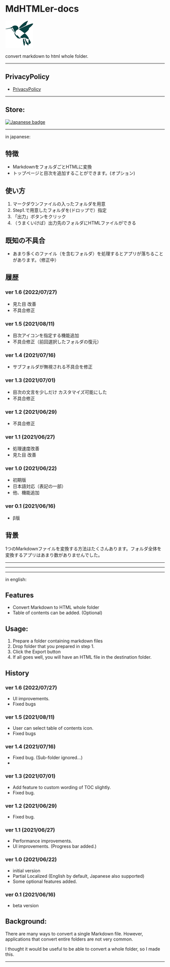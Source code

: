 # MdHTMLer-docs

![appicon](./app.png)

convert markdown to html whole folder.

---

## PrivacyPolicy

- [PrivacyPolicy](./privacypolicy.md)

---

## Store:
<a href='//www.microsoft.com/store/apps/9p8pz7vw2st3?cid=storebadge&ocid=badge'><img width="144px" src='https://developer.microsoft.com/store/badges/images/Japanese_-get-it-from-MS.png' alt='Japanese badge' style='width: 144px; height: 54px;'/></a>

---
in japanese: 

## 特徴
- MarkdownをフォルダごとHTMLに変換
- トップページと目次を追加することができます。(オプション)


## 使い方 
1. マークダウンファイルの入ったフォルダを用意
2. Step1.で用意したフォルダを(ドロップで）指定
3. 「出力」ボタンをクリック
4. （うまくいけば）出力先のフォルダにHTMLファイルができる

## 既知の不具合

- あまり多くのファイル（を含むフォルダ）を処理するとアプリが落ちることがあります。（修正中）


## 履歴

### ver 1.6 (2022/07/27)
- 見た目 改善
- 不具合修正

### ver 1.5 (2021/08/11)
- 目次アイコンを指定する機能追加
- 不具合修正（前回選択したフォルダの復元）

### ver 1.4 (2021/07/16)
- サブフォルダが無視される不具合を修正

### ver 1.3 (2021/07/01)
- 目次の文言を少しだけ カスタマイズ可能にした
- 不具合修正

### ver 1.2 (2021/06/29)
- 不具合修正

### ver 1.1 (2021/06/27)
- 処理速度改善
- 見た目 改善

### ver 1.0  (2021/06/22)
- 初期版
- 日本語対応（表記の一部）
- 他、機能追加

### ver 0.1  (2021/06/16)
- β版

## 背景 

1つのMarkdownファイルを変換する方法はたくさんあります。フォルダ全体を変換するアプリはあまり数がありませんでした。

---
---
---

in english:

## Features
- Convert Markdown to HTML whole folder
- Table of contents can be added. (Optional)


## Usage: 
1. Prepare a folder containing markdown files
2. Drop folder that you prepared in step 1.
3. Click the Export button
4. If all goes well, you will have an HTML file in the destination folder.

## History


### ver 1.6 (2022/07/27)
- UI improvements.
- Fixed bugs 

### ver 1.5 (2021/08/11)
- User can select table of contents icon.
- Fixed bugs 

### ver 1.4 (2021/07/16)
- Fixed bug. (Sub-folder ignored...)
- 
### ver 1.3 (2021/07/01)
- Add feature to custom wording of TOC slightly.
- Fixed bug.

### ver 1.2 (2021/06/29)
- Fixed bug.

### ver 1.1 (2021/06/27)
- Performance improvements.
- UI improvements. (Progress bar added.)

### ver 1.0  (2021/06/22)
- initial version
- Partial Localized (English by default, Japanese also supported)
- Some optional features added.

### ver 0.1  (2021/06/16)
- beta version


## Background: 

There are many ways to convert a single Markdown file. However, applications that convert entire folders are not very common.

I thought it would be useful to be able to convert a whole folder, so I made this.


---
